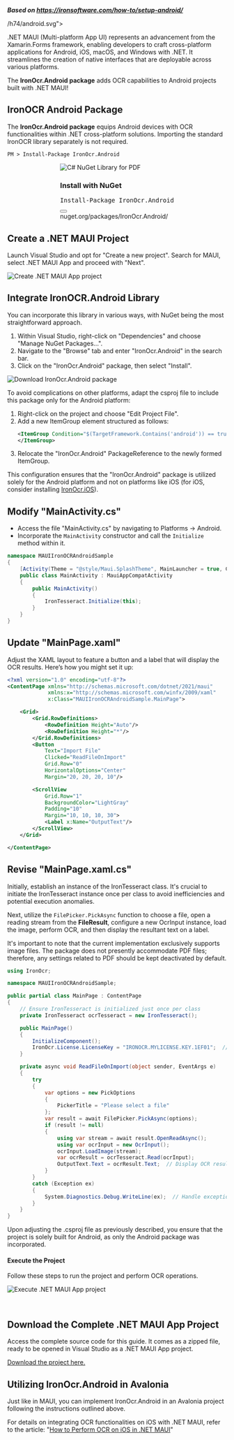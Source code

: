 ***Based on <https://ironsoftware.com/how-to/setup-android/>***

/h74/android.svg">
        </div>
    </div>
</div>

.NET MAUI (Multi-platform App UI) represents an advancement from the Xamarin.Forms framework, enabling developers to craft cross-platform applications for Android, iOS, macOS, and Windows with .NET. It streamlines the creation of native interfaces that are deployable across various platforms.

The **IronOcr.Android package** adds OCR capabilities to Android projects built with .NET MAUI!

## IronOCR Android Package

The **IronOcr.Android package** equips Android devices with OCR functionalities within .NET cross-platform solutions. Importing the standard IronOCR library separately is not required.

```shell
PM > Install-Package IronOcr.Android
```

<div class="products-download-section">
    <div class="js-modal-open product-item nuget" style="width: fit-content; margin-left: auto; margin-right: auto;" data-modal-id="trial-license-after-download">
        <div class="product-image">
            <img class="img-responsive add-shadow" alt="C# NuGet Library for PDF" src="https://ironsoftware.com/img/nuget-logo.svg">
        </div>
        <div class="product-info">
            <h3>Install with <span>NuGet</span></h3>
        </div>
        <div class="js-open-modal-ignore copy-nuget-section" data-toggle="tooltip" data-placement="bottom" title="" data-original-title="Click to copy">
            <div class="copy-nuget-row">
            <pre class="install-script">Install-Package IronOcr.Android</pre>
            <div class="copy-button">
                <button class="btn btn-default copy-nuget-script" type="button" data-toggle="popover" data-placement="bottom" data-content="Copied." aria-label="Copy the Package Manager command" data-original-title="" title="">
                <span class="far fa-copy"></span>
                </button>
            </div>
        </div>
    </div>
    <div class="nuget-link">nuget.org/packages/IronOcr.Android/</div>
    </div>
</div>

## Create a .NET MAUI Project

Launch Visual Studio and opt for "Create a new project". Search for MAUI, select .NET MAUI App and proceed with "Next".

![Create .NET MAUI App project](https://ironsoftware.com/static-assets/ocr/how-to/setup-android/create-maui-app.webp)

## Integrate IronOCR.Android Library

You can incorporate this library in various ways, with NuGet being the most straightforward approach.

1. Within Visual Studio, right-click on "Dependencies" and choose "Manage NuGet Packages...".
2. Navigate to the "Browse" tab and enter "IronOcr.Android" in the search bar.
3. Click on the "IronOcr.Android" package, then select "Install".

![Download IronOcr.Android package](https://ironsoftware.com/static-assets/ocr/how-to/setup-android/download-package.webp)

To avoid complications on other platforms, adapt the csproj file to include this package only for the Android platform:

1. Right-click on the project and choose "Edit Project File".
2. Add a new ItemGroup element structured as follows:
    ```xml
    <ItemGroup Condition="$(TargetFramework.Contains('android')) == true">
    </ItemGroup>
    ```
3. Relocate the "IronOcr.Android" PackageReference to the newly formed ItemGroup.

This configuration ensures that the "IronOcr.Android" package is utilized solely for the Android platform and not on platforms like iOS (for iOS, consider installing [IronOcr.iOS](https://nuget.org/packages/IronOcr.iOS/)).

## Modify "MainActivity.cs"

- Access the file "MainActivity.cs" by navigating to Platforms -> Android.
- Incorporate the `MainActivity` constructor and call the `Initialize` method within it.

```cs
namespace MAUIIronOCRAndroidSample
{
    [Activity(Theme = "@style/Maui.SplashTheme", MainLauncher = true, ConfigurationChanges = ConfigChanges.ScreenSize | ConfigChanges.Orientation | ConfigChanges.UiMode | ConfigChanges.ScreenLayout | ConfigChanges.SmallestScreenSize | ConfigChanges.Density)]
    public class MainActivity : MauiAppCompatActivity
    {
        public MainActivity()
        {
            IronTesseract.Initialize(this);
        }
    }
}
```

## Update "MainPage.xaml"

Adjust the XAML layout to feature a button and a label that will display the OCR results. Here’s how you might set it up:

```xml
<?xml version="1.0" encoding="utf-8"?>
<ContentPage xmlns="http://schemas.microsoft.com/dotnet/2021/maui"
             xmlns:x="http://schemas.microsoft.com/winfx/2009/xaml"
             x:Class="MAUIIronOCRAndroidSample.MainPage">

    <Grid>
        <Grid.RowDefinitions>
            <RowDefinition Height="Auto"/>
            <RowDefinition Height="*"/>
        </Grid.RowDefinitions>
        <Button
            Text="Import File"
            Clicked="ReadFileOnImport"
            Grid.Row="0"
            HorizontalOptions="Center"
            Margin="20, 20, 20, 10"/>

        <ScrollView
            Grid.Row="1"
            BackgroundColor="LightGray"
            Padding="10"
            Margin="10, 10, 10, 30">
            <Label x:Name="OutputText"/>
        </ScrollView>
    </Grid>

</ContentPage>
```

## Revise "MainPage.xaml.cs"

Initially, establish an instance of the IronTesseract class. It's crucial to initiate the IronTesseract instance once per class to avoid inefficiencies and potential execution anomalies.

Next, utilize the `FilePicker.PickAsync` function to choose a file, open a reading stream from the **FileResult**, configure a new OcrInput instance, load the image, perform OCR, and then display the resultant text on a label.

It's important to note that the current implementation exclusively supports image files. The package does not presently accommodate PDF files; therefore, any settings related to PDF should be kept deactivated by default.

```cs
using IronOcr;

namespace MAUIIronOCRAndroidSample;

public partial class MainPage : ContentPage
{
    // Ensure IronTesseract is initialized just once per class
    private IronTesseract ocrTesseract = new IronTesseract();

    public MainPage()
    {
        InitializeComponent();
        IronOcr.License.LicenseKey = "IRONOCR.MYLICENSE.KEY.1EF01";  // Apply License Key
    }

    private async void ReadFileOnImport(object sender, EventArgs e)
    {
        try
        {
            var options = new PickOptions
            {
                PickerTitle = "Please select a file"
            };
            var result = await FilePicker.PickAsync(options);
            if (result != null)
            {
                using var stream = await result.OpenReadAsync();
                using var ocrInput = new OcrInput();
                ocrInput.LoadImage(stream);
                var ocrResult = ocrTesseract.Read(ocrInput);
                OutputText.Text = ocrResult.Text;  // Display OCR results
            }
        }
        catch (Exception ex)
        {
            System.Diagnostics.Debug.WriteLine(ex);  // Handle exceptions
        }
    }
}
```

Upon adjusting the .csproj file as previously described, you ensure that the project is solely built for Android, as only the Android package was incorporated.

#### Execute the Project

Follow these steps to run the project and perform OCR operations.

<img src="https://ironsoftware.com/static-assets/ocr/how-to/setup-android/mauiProjectRun.gif" alt="Execute .NET MAUI App project" class="img-responsive add-shadow" style="margin-bottom: 30px;"/>

## Download the Complete .NET MAUI App Project

Access the complete source code for this guide. It comes as a zipped file, ready to be opened in Visual Studio as a .NET MAUI App project.

[Download the project here.](https://ironsoftware.com/static-assets/ocr/how-to/setup-android/MAUIIronOCRAndroidSample.zip)

## Utilizing IronOcr.Android in Avalonia

Just like in MAUI, you can implement IronOcr.Android in an Avalonia project following the instructions outlined above.

For details on integrating OCR functionalities on iOS with .NET MAUI, refer to the article: "[How to Perform OCR on iOS in .NET MAUI](https://ironsoftware.com/csharp/ocr/how-to/setup-ios/)"